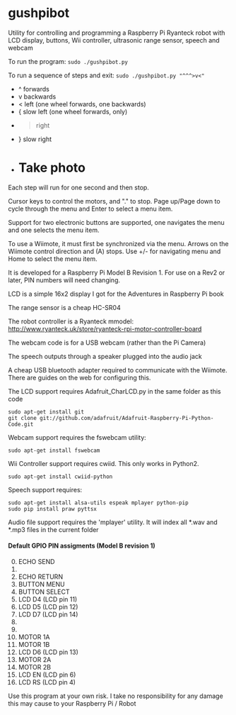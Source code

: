 # gushpibot
Utility for controlling and programming a Raspberry Pi Ryanteck robot with LCD display, buttons, Wii controller, ultrasonic range sensor, speech and webcam

To run the program: `sudo ./gushpibot.py`

To run a sequence of steps and exit: `sudo ./gushpibot.py "^^^>v<"`
* ^ forwards
* v backwards
* < left (one wheel forwards, one backwards)
* { slow left (one wheel forwards, only)
* > right
* } slow right
* # Take photo

Each step will run for one second and then stop.

Cursor keys to control the motors, and "." to stop.
Page up/Page down to cycle through the menu and Enter to select a menu item.

Support for two electronic buttons are supported, one navigates the menu and one selects the menu item.

To use a Wiimote, it must first be synchronized via the menu. 
Arrows on the Wiimote control direction and (A) stops. Use +/- for navigating menu and Home to select the menu item.

It is developed for a Raspberry Pi Model B Revision 1. For use on a Rev2 or later, PIN numbers will need changing.

LCD is a simple 16x2 display I got for the Adventures in Raspberry Pi book

The range sensor is a cheap HC-SR04

The robot controller is a Ryanteck mmodel: http://www.ryanteck.uk/store/ryanteck-rpi-motor-controller-board

The webcam code is for a USB webcam (rather than the Pi Camera)

The speech outputs through a speaker plugged into the audio jack

A cheap USB bluetooth adapter required to communicate with the Wiimote. There are guides on the web for configuring this.

The LCD support requires Adafruit_CharLCD.py in the same folder as this code
```
sudo apt-get install git
git clone git://github.com/adafruit/Adafruit-Raspberry-Pi-Python-Code.git
```
Webcam support requires the fswebcam utility: 
```
sudo apt-get install fswebcam
```
Wii Controller support requires cwiid. This only works in Python2.
```
sudo apt-get install cwiid-python
```

Speech support requires:
```
sudo apt-get install alsa-utils espeak mplayer python-pip
sudo pip install praw pyttsx
```

Audio file support requires the 'mplayer' utility. 
It will index all *.wav and *.mp3 files in the current folder

#### Default GPIO PIN assigments (Model B revision 1)
0. ECHO SEND
1.
4. ECHO RETURN
7. BUTTON MENU
8. BUTTON SELECT
9. LCD D4 (LCD pin 11)
10. LCD D5 (LCD pin 12)
11. LCD D7 (LCD pin 14)
14.
15.
17. MOTOR 1A
18. MOTOR 1B
21. LCD D6 (LCD pin 13)
22. MOTOR 2A
23. MOTOR 2B
24. LCD EN (LCD pin 6)
25. LCD RS (LCD pin 4)

Use this program at your own risk. I take no responsibility for any damage this may cause to your Raspberry Pi / Robot
